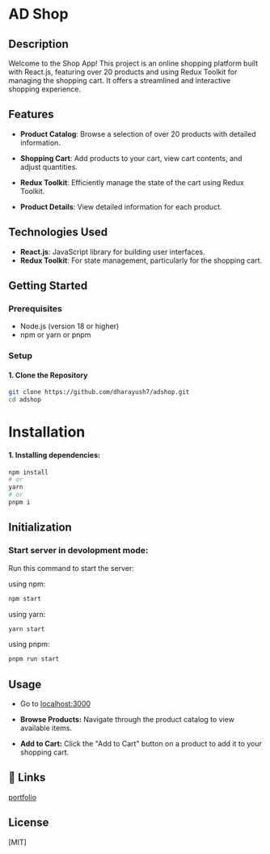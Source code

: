 
# AD Shop
## Description
Welcome to the Shop App! This project is an online shopping platform built with React.js, featuring over 20 products and using Redux Toolkit for managing the shopping cart. It offers a streamlined and interactive shopping experience.

## Features


- **Product Catalog**: Browse a selection of over 20 products with detailed information.

  
- **Shopping Cart**: Add products to your cart, view cart contents, and adjust quantities.

- **Redux Toolkit**: Efficiently manage the state of the cart using Redux Toolkit.

- **Product Details**: View detailed information for each product.

## Technologies Used
- **React.js**: JavaScript library for building user interfaces.
- **Redux Toolkit**: For state management, particularly for the shopping cart.
## Getting Started

### Prerequisites

- Node.js (version 18 or higher)
- npm or yarn or pnpm

### Setup

#### 1. Clone the Repository

```bash
git clone https://github.com/dharayush7/adshop.git
cd adshop
```

# Installation

#### 1. Installing dependencies:
```bash
npm install
# or
yarn
# or
pnpm i
```


## Initialization


### Start server in devolopment mode:

Run this command to start the server:

using npm:
```bash
npm start
```
using yarn:
```bash
yarn start
```

using pnpm:

```bash
pnpm run start
```

## Usage

- Go to [localhost:3000](localhost:3000) 
- **Browse Products:** Navigate through the product catalog to view available items.

- **Add to Cart:** Click the "Add to Cart" button on a product to add it to your shopping cart.

## 🔗 Links
[portfolio](https://www.ayushdhar.com/)



## License

[MIT]

